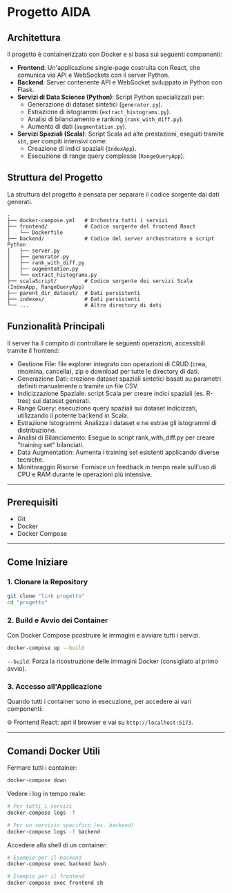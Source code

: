 # Progetto AIDA

## Architettura

Il progetto è containerizzato con Docker e si basa sui seguenti componenti:

-   **Frontend**: Un'applicazione single-page costruita con React, che comunica via API e WebSockets con il server Python.
-   **Backend**: Server contenente API e WebSocket sviluppato in Python con Flask.
-   **Servizi di Data Science (Python)**: Script Python specializzati per:
    -   Generazione di dataset sintetici (`generator.py`).
    -   Estrazione di istogrammi (`extract_histograms.py`).
    -   Analisi di bilanciamento e ranking (`rank_with_diff.py`).
    -   Aumento di dati (`augmentation.py`).
-   **Servizi Spaziali (Scala)**: Script Scala ad alte prestazioni, eseguiti tramite `sbt`, per compiti intensivi come:
    -   Creazione di indici spaziali (`IndexApp`).
    -   Esecuzione di range query complesse (`RangeQueryApp`).
 
## Struttura del Progetto
La struttura del progetto è pensata per separare il codice sorgente dai dati generati.
```
.
├── docker-compose.yml   # Orchestra tutti i servizi
├── frontend/            # Codice sorgente del frontend React
│   └── Dockerfile
├── backend/             # Codice del server orchestratore e script Python
│   ├── server.py
│   ├── generator.py
│   ├── rank_with_diff.py
│   ├── augmentation.py
│   └── extract_histograms.py
├── scalaScript/         # Codice sorgente dei servizi Scala (IndexApp, RangeQueryApp)
├── parent_dir_dataset/  # Dati persistenti
├── indexes/             # Dati persistenti
└── ...                  # Altre directory di dati
```

## Funzionalità Principali
Il server ha il compito di controllare le seguenti operazioni, accessibili tramite il frontend:

- Gestione File: file explorer integrato con operazioni di CRUD (crea, rinomina, cancella), zip e download per tutte le directory di dati.
- Generazione Dati: crezione dataset spaziali sintetici basati su parametri definiti manualmente o tramite un file CSV.
- Indicizzazione Spaziale: script Scala per creare indici spaziali (es. R-tree) sui dataset generati.
- Range Query: esecuzione query spaziali sui dataset indicizzati, utilizzando il potente backend in Scala.
- Estrazione Istogrammi: Analizza i dataset e ne estrae gli istogrammi di distribuzione.
- Analisi di Bilanciamento: Esegue lo script rank_with_diff.py per creare "training set" bilanciati.
- Data Augmentation: Aumenta i training set esistenti applicando diverse tecniche.
- Monitoraggio Risorse: Fornisce un feedback in tempo reale sull'uso di CPU e RAM durante le operazioni più intensive.

---

## Prerequisiti

-   Git
-   Docker
-   Docker Compose

---

## Come Iniziare

### 1. Clonare la Repository

```bash
git clone "link progetto"
cd "progetto"
```

### 2. Build e Avvio dei Container
Con Docker Compose pcostruire le immagini e avviare tutti i servizi.

```bash
docker-compose up --build
```
```--build```: Forza la ricostruzione delle immagini Docker (consigliato al primo avvio).

### 3. Accesso all'Applicazione
Quando tutti i container sono in esecuzione, per accedere ai vari componenti:

🌐 Frontend React: apri il browser e vai su ```http://localhost:5173```.

---

## Comandi Docker Utili
Fermare tutti i container:

```Bash
docker-compose down
```

Vedere i log in tempo reale:

```Bash
# Per tutti i servizi
docker-compose logs -f

# Per un servizio specifico (es. backend)
docker-compose logs -f backend
```

Accedere alla shell di un container:

```Bash
# Esempio per il backend
docker-compose exec backend bash

# Esempio per il frontend
docker-compose exec frontend sh
```
